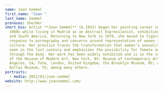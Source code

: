 ```yaml
---
name: Joan Semmel
first_name: "Joan "
last_name: Semmel
pronouns: She/Her
short_bio: Artist **Joan Semmel** (b.1932) began her painting career in the
  1960s while living in Madrid as an Abstract Expressionist, exhibiting in Spain
  and South America. Returning to New York in 1970, she moved to figuration in
  response to pornography and concerns around representation of women in the
  culture. Her practice traces the transformation that women’s sexuality has
  seen in the last century and emphasizes the possibility for female autonomy
  through the body. Her work has been widely exhibited and is in the collections
  of the Museum of Modern Art, New York, NY; Museum of Contemporary Art, Los
  Angeles, CA; Tate, London, United Kingdom, the Brooklyn Museum, NY; and The
  Dallas Museum, TX; among many others.
portraits:
  - media: 2022/01/joan-semmel
website: http://www.joansemmel.com/
---
```

